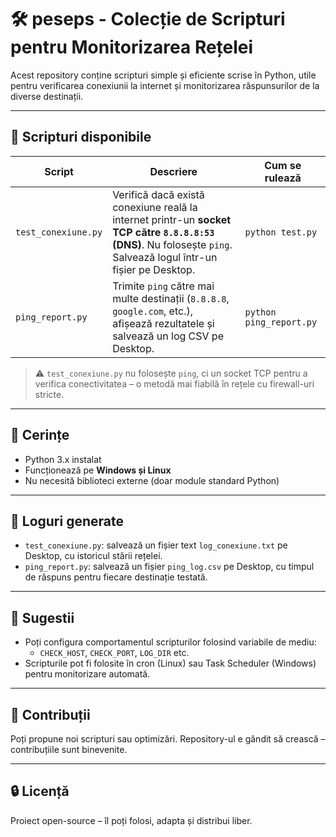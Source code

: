 # 🛠️ peseps - Colecție de Scripturi pentru Monitorizarea Rețelei

Acest repository conține scripturi simple și eficiente scrise în Python, utile pentru verificarea conexiunii la internet și monitorizarea răspunsurilor de la diverse destinații.

---

## 📜 Scripturi disponibile

| Script             | Descriere                                                                                                         | Cum se rulează                            |
|--------------------|-------------------------------------------------------------------------------------------------------------------|-------------------------------------------|
| `test_conexiune.py` | Verifică dacă există conexiune reală la internet printr-un **socket TCP către `8.8.8.8:53` (DNS)**. Nu folosește `ping`. Salvează logul într-un fișier pe Desktop. | `python test.py`                |
| `ping_report.py`    | Trimite `ping` către mai multe destinații (`8.8.8.8`, `google.com`, etc.), afișează rezultatele și salvează un log CSV pe Desktop.                     | `python ping_report.py`                   |

> ⚠️ `test_conexiune.py` nu folosește `ping`, ci un socket TCP pentru a verifica conectivitatea – o metodă mai fiabilă în rețele cu firewall-uri stricte.

---

## 🧰 Cerințe

- Python 3.x instalat
- Funcționează pe **Windows și Linux**
- Nu necesită biblioteci externe (doar module standard Python)

---

## 📂 Loguri generate

- `test_conexiune.py`: salvează un fișier text `log_conexiune.txt` pe Desktop, cu istoricul stării rețelei.
- `ping_report.py`: salvează un fișier `ping_log.csv` pe Desktop, cu timpul de răspuns pentru fiecare destinație testată.

---

## 📌 Sugestii

- Poți configura comportamentul scripturilor folosind variabile de mediu:
  - `CHECK_HOST`, `CHECK_PORT`, `LOG_DIR` etc.
- Scripturile pot fi folosite în cron (Linux) sau Task Scheduler (Windows) pentru monitorizare automată.

---

## 🤝 Contribuții

Poți propune noi scripturi sau optimizări. Repository-ul e gândit să crească – contribuțiile sunt binevenite.

---

## 🔒 Licență

Proiect open-source – îl poți folosi, adapta și distribui liber.


